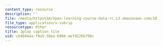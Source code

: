 ```yaml
---
content_type: resource
description: ''
file: /media/https%3A/open-learning-course-data-rc.s3.amazonaws.com/18-06sc-linear-algebra-fall-2011/cb4684aaf8a55beeb066aefd226b796c_M0Sa8fLOajA.vtt
file_type: application/x-subrip
resourcetype: Other
title: 3play caption file
uid: cb4684aa-f8a5-5bee-b066-aefd226b796c
---
```

